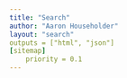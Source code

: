 ```yaml
---
title: "Search"
author: "Aaron Householder"
layout: "search"
outputs = ["html", "json"]
[sitemap]
    priority = 0.1
---
```

